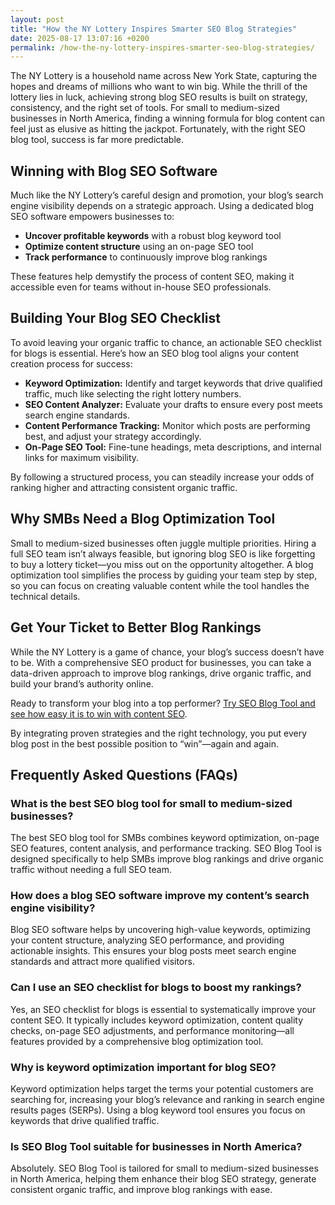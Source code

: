 ```yaml
---
layout: post
title: "How the NY Lottery Inspires Smarter SEO Blog Strategies"
date: 2025-08-17 13:07:16 +0200
permalink: /how-the-ny-lottery-inspires-smarter-seo-blog-strategies/
---
```

The NY Lottery is a household name across New York State, capturing the hopes and dreams of millions who want to win big. While the thrill of the lottery lies in luck, achieving strong blog SEO results is built on strategy, consistency, and the right set of tools. For small to medium-sized businesses in North America, finding a winning formula for blog content can feel just as elusive as hitting the jackpot. Fortunately, with the right SEO blog tool, success is far more predictable.

## Winning with Blog SEO Software

Much like the NY Lottery’s careful design and promotion, your blog’s search engine visibility depends on a strategic approach. Using a dedicated blog SEO software empowers businesses to:

- **Uncover profitable keywords** with a robust blog keyword tool  
- **Optimize content structure** using an on-page SEO tool  
- **Track performance** to continuously improve blog rankings  

These features help demystify the process of content SEO, making it accessible even for teams without in-house SEO professionals.

## Building Your Blog SEO Checklist

To avoid leaving your organic traffic to chance, an actionable SEO checklist for blogs is essential. Here’s how an SEO blog tool aligns your content creation process for success:

- **Keyword Optimization:** Identify and target keywords that drive qualified traffic, much like selecting the right lottery numbers.
- **SEO Content Analyzer:** Evaluate your drafts to ensure every post meets search engine standards.
- **Content Performance Tracking:** Monitor which posts are performing best, and adjust your strategy accordingly.
- **On-Page SEO Tool:** Fine-tune headings, meta descriptions, and internal links for maximum visibility.

By following a structured process, you can steadily increase your odds of ranking higher and attracting consistent organic traffic.

## Why SMBs Need a Blog Optimization Tool

Small to medium-sized businesses often juggle multiple priorities. Hiring a full SEO team isn’t always feasible, but ignoring blog SEO is like forgetting to buy a lottery ticket—you miss out on the opportunity altogether. A blog optimization tool simplifies the process by guiding your team step by step, so you can focus on creating valuable content while the tool handles the technical details.

## Get Your Ticket to Better Blog Rankings

While the NY Lottery is a game of chance, your blog’s success doesn’t have to be. With a comprehensive SEO product for businesses, you can take a data-driven approach to improve blog rankings, drive organic traffic, and build your brand’s authority online.

Ready to transform your blog into a top performer? [Try SEO Blog Tool and see how easy it is to win with content SEO](https://seoblogtool.com/).

By integrating proven strategies and the right technology, you put every blog post in the best possible position to “win”—again and again.

## Frequently Asked Questions (FAQs)

### What is the best SEO blog tool for small to medium-sized businesses?

The best SEO blog tool for SMBs combines keyword optimization, on-page SEO features, content analysis, and performance tracking. SEO Blog Tool is designed specifically to help SMBs improve blog rankings and drive organic traffic without needing a full SEO team.

### How does a blog SEO software improve my content’s search engine visibility?

Blog SEO software helps by uncovering high-value keywords, optimizing your content structure, analyzing SEO performance, and providing actionable insights. This ensures your blog posts meet search engine standards and attract more qualified visitors.

### Can I use an SEO checklist for blogs to boost my rankings?

Yes, an SEO checklist for blogs is essential to systematically improve your content SEO. It typically includes keyword optimization, content quality checks, on-page SEO adjustments, and performance monitoring—all features provided by a comprehensive blog optimization tool.

### Why is keyword optimization important for blog SEO?

Keyword optimization helps target the terms your potential customers are searching for, increasing your blog’s relevance and ranking in search engine results pages (SERPs). Using a blog keyword tool ensures you focus on keywords that drive qualified traffic.

### Is SEO Blog Tool suitable for businesses in North America?

Absolutely. SEO Blog Tool is tailored for small to medium-sized businesses in North America, helping them enhance their blog SEO strategy, generate consistent organic traffic, and improve blog rankings with ease.

<script type="application/ld+json">
{
  "@context": "https://schema.org",
  "@type": "BlogPosting",
  "headline": "How the NY Lottery Inspires Smarter SEO Blog Strategies",
  "description": "Explore how small to medium-sized businesses in North America can leverage SEO blog tools to improve blog rankings and drive organic traffic, inspired by the strategic approach of the NY Lottery.",
  "author": {
    "@type": "Person",
    "name": "SEO Blog Tool"
  },
  "publisher": {
    "@type": "Person",
    "name": "SEO Blog Tool"
  },
  "mainEntityOfPage": {
    "@type": "WebPage",
    "@id": "https://seoblogtool.com/blog/ny-lottery-seo-strategies"
  },
  "datePublished": "2024-06-01",
  "dateModified": "2024-06-01"
}
</script>

<script type="application/ld+json">
{
  "@context": "https://schema.org",
  "@type": "FAQPage",
  "mainEntity": [
    {
      "@type": "Question",
      "name": "What is the best SEO blog tool for small to medium-sized businesses?",
      "acceptedAnswer": {
        "@type": "Answer",
        "text": "The best SEO blog tool for SMBs combines keyword optimization, on-page SEO features, content analysis, and performance tracking. SEO Blog Tool is designed specifically to help SMBs improve blog rankings and drive organic traffic without needing a full SEO team."
      }
    },
    {
      "@type": "Question",
      "name": "How does a blog SEO software improve my content’s search engine visibility?",
      "acceptedAnswer": {
        "@type": "Answer",
        "text": "Blog SEO software helps by uncovering high-value keywords, optimizing your content structure, analyzing SEO performance, and providing actionable insights. This ensures your blog posts meet search engine standards and attract more qualified visitors."
      }
    },
    {
      "@type": "Question",
      "name": "Can I use an SEO checklist for blogs to boost my rankings?",
      "acceptedAnswer": {
        "@type": "Answer",
        "text": "Yes, an SEO checklist for blogs is essential to systematically improve your content SEO. It typically includes keyword optimization, content quality checks, on-page SEO adjustments, and performance monitoring—all features provided by a comprehensive blog optimization tool."
      }
    },
    {
      "@type": "Question",
      "name": "Why is keyword optimization important for blog SEO?",
      "acceptedAnswer": {
        "@type": "Answer",
        "text": "Keyword optimization helps target the terms your potential customers are searching for, increasing your blog’s relevance and ranking in search engine results pages (SERPs). Using a blog keyword tool ensures you focus on keywords that drive qualified traffic."
      }
    },
    {
      "@type": "Question",
      "name": "Is SEO Blog Tool suitable for businesses in North America?",
      "acceptedAnswer": {
        "@type": "Answer",
        "text": "Absolutely. SEO Blog Tool is tailored for small to medium-sized businesses in North America, helping them enhance their blog SEO strategy, generate consistent organic traffic, and improve blog rankings with ease."
      }
    }
  ]
}
</script>